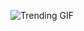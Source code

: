 
<!-- GIF_SECTION -->
![Trending GIF](https://media2.giphy.com/media/v1.Y2lkPThiYjIxNzcyeXpqejM3YjIyZmVkMW93dnBkZThwcmJoMDdpbG1tZmk1YmhxMjR3dyZlcD12MV9naWZzX3NlYXJjaCZjdD1n/xT8qBsOjMOcdeGJIU8/giphy.gif)
<!-- END_GIF_SECTION -->
